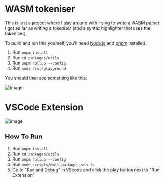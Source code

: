 # WASM tokeniser
This is just a project where I play around with trying to write a WASM parser.
I got as far as writing a tokeniser (and a syntax highlighter that uses the tokeniser).

To build and run this yourself, you'll need [Node.js](https://nodejs.org/en) and [pnpm](https://pnpm.io/) installed.

1. Run `pnpm install`
2. Run `cd packages/utils`
3. Run `pnpm rollup --config`
4. Run `node dist/playground`

You should then see something like this:

![image](https://github.com/user-attachments/assets/e1e3c8e1-499f-4330-b7af-8142d7acf03e)

# VSCode Extension
![image](https://github.com/user-attachments/assets/a8311e01-0643-4526-ad16-d85253fb5ed0)

## How To Run
1. Run `pnpm install`
2. Run `cd packages/utils`
3. Run `pnpm rollup --config`
4. Run `node scripts/emit-package-json.js`
5. Go to "Run and Debug" in VScode and click the play button next to "Run Extension"
